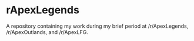 # rApexLegends
A repository containing my work during my brief period at /r/ApexLegends, /r/ApexOutlands, and /r/ApexLFG.
